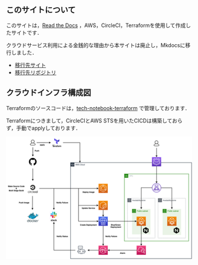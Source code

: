 ## このサイトについて

このサイトは，[Read the Docs](https://sphinx-rtd-theme.readthedocs.io/en/stable/) ，AWS，CircleCI，Terraformを使用して作成したサイトです．

クラウドサービス利用による金銭的な理由から本サイトは廃止し，Mkdocsに移行しました．

- [移行先サイト](https://hiroki-it.github.io/tech-notebook-mkdocs/)
- [移行先リポジトリ](https://github.com/hiroki-it/tech-notebook-mkdocs)

## クラウドインフラ構成図

Terraformのソースコードは，[tech-notebook-terraform](https://github.com/hiroki-it/tech-notebook-terraform) で管理しております．

Terraformにつきまして，CircleCIとAWS STSを用いたCICDは構築しておらず，手動でapplyしております．

![tech-notebook_aws_design](https://raw.githubusercontent.com/hiroki-it/tech-notebook/master/images/tech-notebook_aws_design.png)

